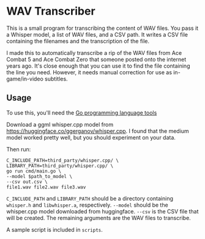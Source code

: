 # WAV Transcriber

This is a small program for transcribing the content of WAV files. You pass it a Whisper model, a list of WAV files, and a CSV path. It writes a CSV file containing the filenames and the transcription of the file.

I made this to automatically transcribe a rip of the WAV files from Ace Combat 5 and Ace Combat Zero that someone posted onto the internet years ago. It's close enough that you can use it to find the file containing the line you need. However, it needs manual correction for use as in-game/in-video subtitles.

## Usage

To use this, you'll need the [Go programming language tools](https://go.dev)

Download a ggml whisper.cpp model from https://huggingface.co/ggerganov/whisper.cpp. I found that the medium model worked pretty well, but you should experiment on your data.

Then run:

```
C_INCLUDE_PATH=third_party/whisper.cpp/ \
LIBRARY_PATH=third_party/whisper.cpp/ \
go run cmd/main.go \
--model $path_to_model \
--csv out.csv \
file1.wav file2.wav file3.wav
```

`C_INCLUDE_PATH` and `LIBRARY_PATH` should be a directory containing `whisper.h` and `libwhisper.a`, respectively. `--model` should be the whisper.cpp model downloaded from huggingface. `--csv` is the CSV file that will be created. The remaining arguments are the WAV files to transcribe.

A sample script is included in `scripts`.
